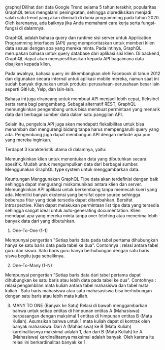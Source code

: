 graphql
Dilihat dari data Google Trend selama 5 tahun terakhir, popularitas GraphQL terus mengalami peningkatan, sehingga diprediksikan menjadi salah satu trend yang akan diminati di dunia programming pada tahun 2020. Oleh karenanya, ada baiknya jika Anda memahami cara kerja serta fungsi-fungsi di dalamnya.

GraphQL adalah bahasa query dan runtime sisi server untuk Application Programming Interfaces (API) yang memprioritaskan untuk memberi klien data sesuai dengan apa yang mereka minta. Pada intinya,  GraphQL merupakan bahasa untuk query database dari aplikasi sisi klien. Di backend, GraphQL dapat akan menspesifikasikan kepada API bagaimana data disajikan kepada klien.

Pada awalnya, bahasa query ini dikembangkan oleh Facebook di tahun 2012 dan digunakan secara internal untuk aplikasi mobile mereka, namun saat ini sudah banyak digunakan untuk produksi perusahaan-perusahaan besar lain seperti GitHub, Yelp, dan lain-lain.

Bahasa ini juga dirancang untuk membuat API menjadi lebih cepat, fleksibel serta rama bagi pengembang. Sebagai alternatif REST, GraphQL memungkinkan pengembang untuk bisa membuat permintaan yang menarik data dari berbagai sumber data dalam satu panggilan API.

Selain itu,  pengelola API juga akan mendapatt fleksibilitas untuk bisa menambah dan mengurangi bidang tanpa harus mempengaruhi query yang ada. Pengembang juga dapat membangun API dengan metode apa pun yang mereka inginkan.

Terdapat 3 karakteristik utama di dalamnya, yaitu:

Memungkinkan klien untuk menentukan data yang dibutuhkan secara spesifik.
Mudah untuk mengumpulkan data dari berbagai sumber.
Menggunakan GraphQL type system untuk menggambarkan data.

Keuntungan Menggunakan GraphQL
Tipe data akan terdefinisi dengan baik sehingga dapat mengurangi miskomunikasi antara klien dan server.
Memungkinkan API aplikasi untuk berkembang tanpa memecah kueri yang ada.
Memiliki banyak ekstensi yang bersifat open source sehingga beberapa fitur yang tidak tersedia dapat ditambahkan.
Bersifat introspective. Klien dapat melakukan permintaan list tipe data yang tersedia sehingga sangat ideal untuk auto-generating documentation.
Klien mendapat apa yang mereka minta tanpa over fetching atau menerima lebih banyak data dari yang dibutuhkan.


1. One-To-One (1-1)

Mempunyai pengertian "Setiap baris data pada tabel pertama dihubungkan hanya ke satu baris data pada tabel ke dua". Contohnya : relasi antara tabel guru dan siswa. Satu baris guru hanya berhubungan dengan satu baris siswa begitu juga sebaliknya.

2. One-To-Many (1-N)

Mempunyai pengertian "Setiap baris data dari tabel pertama dapat dihubungkan ke satu baris atau lebih data pada tabel ke dua". Contohnya : relasi pengambilan mata kuliah antara tabel mahasiswa dan tabel mata kuliah . Satu baris mahasiswa atau satu mahasasiswa bisa berhubungan dengan satu baris atau lebih mata kuliah.


3. MANY TO ONE (Banyak ke Satu)
Relasi di bawah menggambarkan bahwa untuk setiap entitas di himpunan entitas A (Mahasiswa) berpasangan dengan maksimal 1 entitas di himpunan entitas B (Mata Kuliah). Asumsikan bahwa untuk 1 mata kuliah dapat di kontrak oleh banyak mahasiswa.
 Dari A (Mahasiswa) ke B (Mata Kuliah) kardinalitasnya maksimal adalah 1, dan dari B (Mata Kuliah) ke A (Mahasiswa) kardinalitasnya maksimal adalah banyak. Oleh karena itu relasi ini berkardinalitas banyak ke 1.
